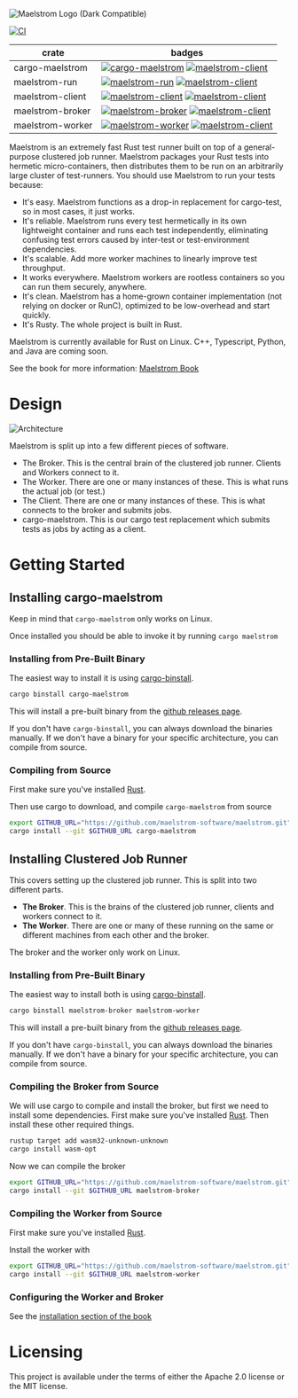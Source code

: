 ![Maelstrom Logo (Dark Compatible)](https://github.com/maelstrom-software/maelstrom/assets/146376379/7b46a1c1-e67f-412a-b618-42f7e2c25139)

[![CI](https://github.com/maelstrom-software/maelstrom/actions/workflows/ci.yml/badge.svg)](https://github.com/maelstrom-software/maelstrom/actions/workflows/ci.yml)

| crate            | badges                                                                                                                                       |
| ---------------- | -------------------------------------------------------------------------------------------------------------------------------------------  |
| cargo-maelstrom  | [![cargo-maelstrom](https://img.shields.io/crates/v/cargo-maelstrom.svg)](https://crates.io/crates/cargo-maelstrom) [![maelstrom-client](https://img.shields.io/docsrs/cargo-maelstrom)](https://docs.rs/cargo-maelstrom)     |
| maelstrom-run    | [![maelstrom-run](https://img.shields.io/crates/v/maelstrom-run.svg)](https://crates.io/crates/maelstrom-run) [![maelstrom-client](https://img.shields.io/docsrs/maelstrom-run)](https://docs.rs/maelstrom-run)               |
| maelstrom-client | [![maelstrom-client](https://img.shields.io/crates/v/maelstrom-client.svg)](https://crates.io/crates/maelstrom-client) [![maelstrom-client](https://img.shields.io/docsrs/maelstrom-client)](https://docs.rs/maelstrom-client)|
| maelstrom-broker | [![maelstrom-broker](https://img.shields.io/crates/v/maelstrom-broker.svg)](https://crates.io/crates/maelstrom-broker) [![maelstrom-client](https://img.shields.io/docsrs/maelstrom-broker)](https://docs.rs/maelstrom-broker)|
| maelstrom-worker | [![maelstrom-worker](https://img.shields.io/crates/v/maelstrom-worker.svg)](https://crates.io/crates/maelstrom-worker) [![maelstrom-client](https://img.shields.io/docsrs/maelstrom-worker)](https://docs.rs/maelstrom-worker)|


Maelstrom is an extremely fast Rust test runner built on top of a
general-purpose clustered job runner. Maelstrom packages your Rust tests into
hermetic micro-containers, then distributes them to be run on an arbitrarily
large cluster of test-runners. You should use Maelstrom to run your tests
because:

* It's easy. Maelstrom functions as a drop-in replacement for cargo-test, so in most cases, it just works.
* It's reliable. Maelstrom runs every test hermetically in its own lightweight container and runs each test independently, eliminating confusing test errors caused by inter-test or test-environment dependencies.
* It's scalable. Add more worker machines to linearly improve test throughput.
* It works everywhere. Maelstrom workers are rootless containers so you can run them securely, anywhere.
* It's clean. Maelstrom has a home-grown container implementation (not relying on docker or RunC), optimized to be low-overhead and start quickly.
* It's Rusty. The whole project is built in Rust.

Maelstrom is currently available for Rust on Linux. C++, Typescript, Python, and Java are coming soon.

See the book for more information:
[Maelstrom Book](https://maelstrom-software.com/book/)

# Design

![Architecture](https://github.com/maelstrom-software/maelstrom/assets/146376379/07209c96-b529-45b6-a215-8c0c1a713795)

Maelstrom is split up into a few different pieces of software.

* The Broker. This is the central brain of the clustered job runner. Clients and Workers connect to it.
* The Worker. There are one or many instances of these. This is what runs the actual job (or test.)
* The Client. There are one or many instances of these. This is what connects to the broker and submits jobs.
* cargo-maelstrom. This is our cargo test replacement which submits tests as jobs by acting as a client.

# Getting Started

## Installing cargo-maelstrom

Keep in mind that `cargo-maelstrom` only works on Linux.

Once installed you should be able to invoke it by running `cargo maelstrom`

### Installing from Pre-Built Binary

The easiest way to install it is using [cargo-binstall](https://github.com/cargo-bins/cargo-binstall).

```bash
cargo binstall cargo-maelstrom
```

This will install a pre-built binary from the [github releases page](https://github.com/maelstrom-software/maelstrom/releases).

If you don't have `cargo-binstall`, you can always download the binaries manually. If we don't have
a binary for your specific architecture, you can compile from source.

### Compiling from Source

First make sure you've installed [Rust](https://www.rust-lang.org/tools/install).

Then use cargo to download, and compile `cargo-maelstrom` from source

```bash
export GITHUB_URL="https://github.com/maelstrom-software/maelstrom.git"
cargo install --git $GITHUB_URL cargo-maelstrom
```

## Installing Clustered Job Runner

This covers setting up the clustered job runner. This is split into two
different parts.

- **The Broker**. This is the brains of the clustered job runner, clients and
  workers connect to it.
- **The Worker**. There are one or many of these running on the same or different
  machines from each other and the broker.

The broker and the worker only work on Linux.

### Installing from Pre-Built Binary

The easiest way to install both is using [cargo-binstall](https://github.com/cargo-bins/cargo-binstall).

```bash
cargo binstall maelstrom-broker maelstrom-worker
```

This will install a pre-built binary from the [github releases page](https://github.com/maelstrom-software/maelstrom/releases).

If you don't have `cargo-binstall`, you can always download the binaries manually. If we don't have
a binary for your specific architecture, you can compile from source.


### Compiling the Broker from Source

We will use cargo to compile and install the broker, but first we need to install some dependencies.
First make sure you've installed
[Rust](https://www.rust-lang.org/tools/install). Then install these other
required things.

```bash
rustup target add wasm32-unknown-unknown
cargo install wasm-opt
```

Now we can compile the broker

```bash
export GITHUB_URL="https://github.com/maelstrom-software/maelstrom.git"
cargo install --git $GITHUB_URL maelstrom-broker
```

### Compiling the Worker from Source

First make sure you've installed [Rust](https://www.rust-lang.org/tools/install).

Install the worker with

```bash
export GITHUB_URL="https://github.com/maelstrom-software/maelstrom.git"
cargo install --git $GITHUB_URL maelstrom-worker
```

### Configuring the Worker and Broker
See the [installation section of the book](https://maelstrom-software.com/book/install/clustered_job_runner.html)

# Licensing

This project is available under the terms of either the Apache 2.0 license or the MIT license.

